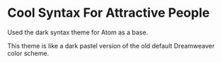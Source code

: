 # Cool Syntax For Attractive People

Used the dark syntax theme for Atom as a base.

This theme is like a dark pastel version of the old default Dreamweaver color scheme.
